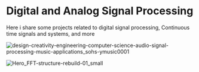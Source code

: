 # Digital and Analog Signal Processing 
Here i share some projects related to digital signal processing, Continuous time signals and systems, and more

![design-creativity-engineering-computer-science-audio-signal-processing-music-applications_sohs-ymusic0001](https://user-images.githubusercontent.com/66625688/84725595-02137080-af59-11ea-9dba-493ede44fd26.jpg)


![Hero_FFT-structure-rebuild-01_small](https://user-images.githubusercontent.com/66625688/84725604-08a1e800-af59-11ea-830e-52e402e18613.jpg)
